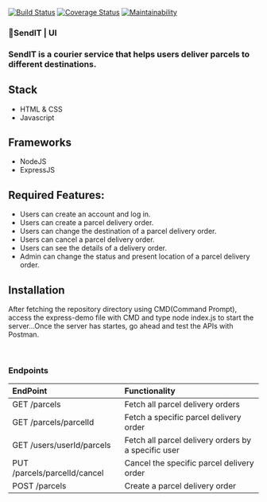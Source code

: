 [![Build Status](https://travis-ci.org/yeex/SendIT.svg?branch=APIs)](https://travis-ci.org/yeex/SendIT)
[![Coverage Status](https://coveralls.io/repos/github/yeex/SendIT/badge.svg)](https://coveralls.io/github/yeex/SendIT)
[![Maintainability](https://api.codeclimate.com/v1/badges/973fffd123f8ab784461/maintainability)](https://codeclimate.com/github/yeex/SendIT/maintainability)
###  📮SendIT | UI
### SendIT is a courier service that helps users deliver parcels to different destinations.  

## Stack
- HTML & CSS
- Javascript

## Frameworks
- NodeJS
- ExpressJS

##  Required Features:
- Users can create an account and log in.
- Users can create a parcel delivery order.
- Users can change the destination of a parcel delivery order.
- Users can cancel a parcel delivery order.
- Users can see the details of a delivery order.
- Admin can change the status and present location of a parcel delivery order.

##  Installation
After fetching the repository directory using CMD(Command Prompt), access the express-demo file with CMD and type node index.js to start the server...Once the server has startes, go ahead and test the APIs with Postman.

      
### Endpoints
| EndPoint                      | Functionality                                         |
|:------------------------------|:------------------------------------------------------|
| GET /parcels                  |    Fetch all parcel delivery orders                   |
| GET /parcels/parcelId         |    Fetch a specific parcel delivery order             | 
| GET /users/userId/parcels     |    Fetch all parcel delivery orders by a specific user| 
| PUT /parcels/parcelId/cancel  |    Cancel the specific parcel delivery order          | 
| POST /parcels                 |    Create a parcel delivery order                     | 
